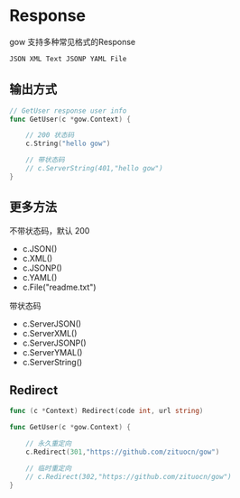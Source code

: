 # Response

gow 支持多种常见格式的Response


```sh
JSON XML Text JSONP YAML File
```

## 输出方式

``` go
// GetUser response user info
func GetUser(c *gow.Context) {

    // 200 状态码
    c.String("hello gow")

    // 带状态码
    // c.ServerString(401,"hello gow")
}

```

## 更多方法

不带状态码，默认 200 

* c.JSON()
* c.XML()
* c.JSONP()
* c.YAML()
* c.File("readme.txt")

带状态码

* c.ServerJSON()
* c.ServerXML()
* c.ServerJSONP()
* c.ServerYMAL()
* c.ServerString()


## Redirect

```go
func (c *Context) Redirect(code int, url string)
```
```go
func GetUser(c *gow.Context) {

    // 永久重定向
    c.Redirect(301,"https://github.com/zituocn/gow")  

    // 临时重定向    
    // c.Redirect(302,"https://github.com/zituocn/gow")
}
```
